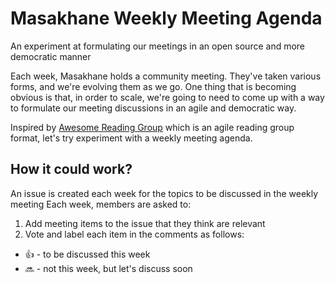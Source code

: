 # Masakhane Weekly Meeting Agenda
An experiment at formulating our meetings in an open source and more democratic manner

Each week, Masakhane holds a community meeting. They've taken various forms, and we're evolving them as we go. One thing that is becoming obvious is that, in order to scale, we're going to need to come up with a way to formulate our meeting discussions in an agile and democratic way.

Inspired by [Awesome Reading Group](https://github.com/hadyelsahar/awesome-reading-group) which is an agile reading group format, let's try experiment with a weekly meeting agenda.

## How it could work?

An issue is created each week for the topics to be discussed in the weekly meeting
Each week, members are asked to:
1. Add meeting items to the issue that they think are relevant
2. Vote and label each item in the comments as follows: 
  - :thumbsup: - to be discussed this week
  - :soon: - not this week, but let's discuss soon

